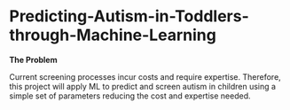 # Predicting-Autism-in-Toddlers-through-Machine-Learning

**The Problem**

Current screening processes incur costs and require expertise. Therefore, this project will apply ML to predict and screen autism in children using a simple set of parameters reducing the cost and expertise needed.
